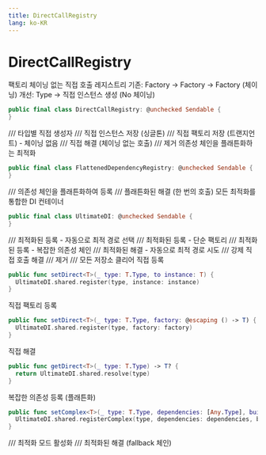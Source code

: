```yaml
---
title: DirectCallRegistry
lang: ko-KR
---
```


# DirectCallRegistry

팩토리 체이닝 없는 직접 호출 레지스트리
기존: Factory → Factory → Factory (체이닝)
개선: Type → 직접 인스턴스 생성 (No 체이닝)

```swift
public final class DirectCallRegistry: @unchecked Sendable {
}
```

  /// 타입별 직접 생성자
  /// 직접 인스턴스 저장 (싱글톤)
  /// 직접 팩토리 저장 (트랜지언트) - 체이닝 없음
  /// 직접 해결 (체이닝 없는 호출)
  /// 제거
의존성 체인을 플래튼화하는 최적화

```swift
public final class FlattenedDependencyRegistry: @unchecked Sendable {
}
```

  /// 의존성 체인을 플래튼화하여 등록
  /// 플래튼화된 해결 (한 번의 호출)
모든 최적화를 통합한 DI 컨테이너

```swift
public final class UltimateDI: @unchecked Sendable {
}
```

  /// 최적화된 등록 - 자동으로 최적 경로 선택
  /// 최적화된 등록 - 단순 팩토리
  /// 최적화된 등록 - 복잡한 의존성 체인
  /// 최적화된 해결 - 자동으로 최적 경로 시도
  /// 강제 직접 호출 해결
  /// 제거
  /// 모든 저장소 클리어
직접 등록

```swift
public func setDirect<T>(_ type: T.Type, to instance: T) {
  UltimateDI.shared.register(type, instance: instance)
}
```

직접 팩토리 등록

```swift
public func setDirect<T>(_ type: T.Type, factory: @escaping () -> T) {
  UltimateDI.shared.register(type, factory: factory)
}
```

직접 해결

```swift
public func getDirect<T>(_ type: T.Type) -> T? {
  return UltimateDI.shared.resolve(type)
}
```

복잡한 의존성 등록 (플래튼화)

```swift
public func setComplex<T>(_ type: T.Type, dependencies: [Any.Type], build: @escaping () -> T) {
  UltimateDI.shared.registerComplex(type, dependencies: dependencies, buildChain: build)
}
```

  /// 최적화 모드 활성화
  /// 최적화된 해결 (fallback 체인)
